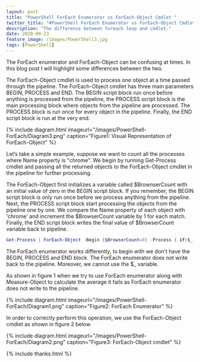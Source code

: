 ```yaml
---
layout: post
title: "PowerShell ForEach Enumerator vs ForEach-Object Cmdlet "
twitter_title: "#PowerShell ForEach Enumerator vs ForEach-Object Cmdlet by @browninfosecguy"
description: "The difference between foreach loop and cmdlet."
date: 2020-09-23
feature_image: /images/PowerShell3.jpg
tags: [PowerShell]
---
```

The ForEach enumerator and ForEach-Object can be confusing at times. In this blog post I will highlight some differences between the two.
<!--more-->

The ForEach-Object cmdlet is used to process one object at a time passed through the pipeline. The ForEach-Object cmdlet has three main parameters BEGIN, PROCESS and END. The BEGIN script block run once before anything is processed from the pipeline, the PROCESS script block is the main processing block where objects from the pipeline are processed. The PROCESS block is run once for every object in the pipeline. Finally, the END script block is run at the very end.

{% include diagram.html imageurl="/images/PowerShell-ForEach/Diagram3.png" caption="Figure1: Visual Representation of ForEach-Object" %}

Let’s take a simple example, suppose we want to count all the processes where Name property is "chrome". We begin by running Get-Process cmdlet and passing all the returned objects to the ForEach-Object cmdlet in the pipeline for further processing. 

The ForEach-Object first initializes a variable called $BrownserCount with an initial value of zero in the BEGIN script block. If you remember, the BEGIN script block is only run once before we process anything from the pipeline. Next, the PROCESS script block start processing the objects from the pipeline one by one. We compare the Name property of each object with 'chrome' and increment the $BrowserCount variable by 1 for each match. Finally, the END script block writes the final value of $BrowserCount variable back to pipeline.

```PowerShell
Get-Process | ForEach-Object -Begin {$BrowserCount=0} -Process { if($_.Name -eq 'chrome'){$BrowserCount++} } -End {$BrowserCount}
```


The ForEach enumerator works differently, to begin with we don't have the BEGIN, PROCESS and END block. The ForEach enumerator does not write back to the pipeline. Moreover, we cannot use the $_ variable.

As shown in figure 1 when we try to use ForEach enumerator along with Measure-Object to calculate the average it fails as ForEach enumerator does not write to the pipeline.

{% include diagram.html imageurl="/images/PowerShell-ForEach/Diagram1.png" caption="Figure2: ForEach Enumerator" %}

In order to correctly perform this operation, we use the ForEach-Object cmdlet as shown in figure 2 below. 

{% include diagram.html imageurl="/images/PowerShell-ForEach/Diagram2.png" caption="Figure3: ForEach-Object cmdlet" %}

{% include thanks.html %}




